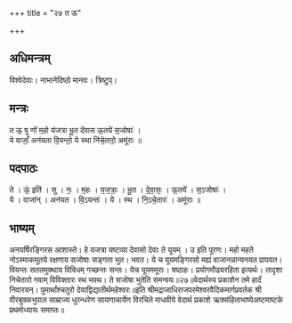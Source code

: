 +++
title = "२७ त ऊ"

+++
## अधिमन्त्रम्
विश्वेदेवाः। नाभानेदिष्ठो मानवः। त्रिष्टुप्।

## मन्त्रः
त ऊ॒ षु णो॑ म॒हो य॑जत्रा भू॒त दे॑वास ऊ॒तये॑ स॒जोषाः॑ ।  
ये वाजाँ॒ अन॑यता वि॒यन्तो॒ ये स्था नि॑चे॒तारो॒ अमू॑राः ॥

## पदपाठः
ते । ऊं॒ इति॑ । सु । नः॒ । म॒हः । य॒ज॒त्राः॒ । भू॒त । दे॒वा॒सः॒ । ऊ॒तये॑ । स॒ऽजोषाः॑ ।  
ये । वाजा॑न् । अन॑यत । वि॒ऽयन्तः॑ । ये । स्थ । नि॒ऽचे॒तारः॑ । अमू॑राः ॥

## भाष्यम्
अनयर्षिरङ्गिरस आशास्ते। हे यजत्रा यष्टव्या देवासो देवाः ते यूयम् । उ इति पूरणः। महो महते नोऽस्माकमूतये रक्षणाय सजोषाः सङ्गता भुत। भवत। ये च यूयमङ्गिरसो मह्यं वाजानन्नान्यनयत प्रापयत। वियन्तः सततमुक्थाय विविधम् गच्छन्तः सन्तः। येच यूयममूराः। षष्ठाहः। प्रयोगमौढ्यरहिता इत्यर्थः। तादृशा निचेतारो गवाम् विविक्तारः स्थ भवथ। ते सजोषा भुतेति समन्वयः॥२७॥वेदार्थस्य प्रकाशेन तमे हार्दं निवारयन्। पुमार्थांश्चतुरो देयाद्विद्यातीर्थमहेश्वरः॥इति श्रीमद्राजाधिराजपरमेश्वरवैदिकमार्गप्रवर्तक श्री वीरबुक्कभुपाल साम्राज्य धुरन्धरेण सायणाचार्येण विरचिते माधवीये वेदार्थ प्रकाशे ऋक्संहिताभाष्येअष्टमाष्टके प्रथमोध्यायः समाप्तः॥